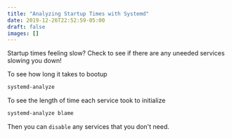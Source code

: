 ```yaml
---
title: "Analyzing Startup Times with Systemd"
date: 2019-12-26T22:52:59-05:00
draft: false
images: []
---
```


Startup times feeling slow? Check to see if there are any uneeded services slowing you down!

To see how long it takes to bootup

```bash
systemd-analyze
```

To see the length of time each service took to initialize

```bash
systemd-analyze blame
```

Then you can `disable` any services that you don't need.

